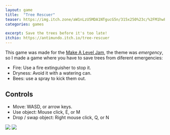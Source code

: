 ```yaml
---
layout: game
title:  "Tree Rescuer"
teaser: https://img.itch.zone/aW1nLzU5MDA1NTgucG5n/315x250%23c/%2FM1hwF.png
categories: games

excerpt: Save the trees before it's too late!
itchio: https://antimundo.itch.io/tree-rescuer
---
```


This game was made for the [Make A Level Jam](https://itch.io/jam/make-a-level-may), the theme was *emergency*, so I made a game where you have to save trees from diferent emergencies:

* Fire: Use a fire extinguisher to stop it.
* Dryness: Avoid it with a watering can.
* Bees: use a spray to kick them out.

## Controls

* Move: WASD, or arrow keys.
* Use object: Mouse click, E, or M
* Drop / swap object: Right mouse click, Q, or N

<div class="img-container">
    <img src="https://img.itch.zone/aW1hZ2UvMTAzMzg1Ni81OTEwMjI3LnBuZw==/347x500/masTCt.png">
    <img src="https://img.itch.zone/aW1hZ2UvMTAzMzg1Ni81OTEwMzI4LnBuZw==/original/%2Bl6XZw.png">
</div>